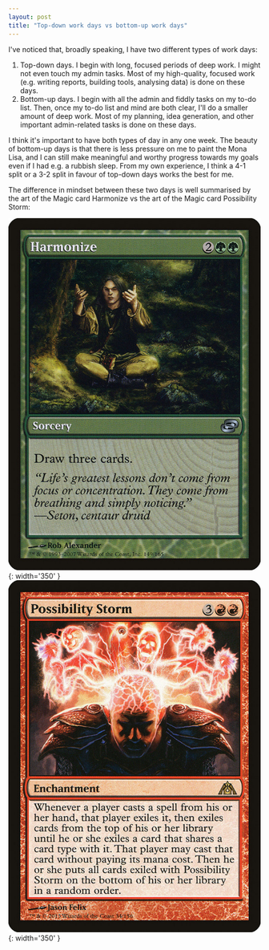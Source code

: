 ```yaml
---  
layout: post  
title: "Top-down work days vs bottom-up work days"  
---  
```


I've noticed that, broadly speaking, I have two different types of work days:  
1. Top-down days. I begin with long, focused periods of deep work. I might not even touch my admin tasks. Most of my high-quality, focused work (e.g. writing reports, building tools, analysing data) is done on these days.  
2. Bottom-up days. I begin with all the admin and fiddly tasks on my to-do list. Then, once my to-do list and mind are both clear, I'll do a smaller amount of deep work. Most of my planning, idea generation, and other important admin-related tasks is done on these days.  

I think it's important to have both types of day in any one week. The beauty of bottom-up days is that there is less pressure on me to paint the Mona Lisa, and I can still make meaningful and worthy progress towards my goals even if I had e.g. a rubbish sleep. From my own experience, I think a 4-1 split or a 3-2 split in favour of top-down days works the best for me.  

The difference in mindset between these two days is well summarised by the art of the Magic card Harmonize vs the art of the Magic card Possibility Storm:  

![plc-149-harmonize.jpg](/assets/images/plc-149-harmonize.jpg){: width='350' } ![dgm-34-possibility-storm.jpg](/assets/images/dgm-34-possibility-storm.jpg){: width='350' }  
